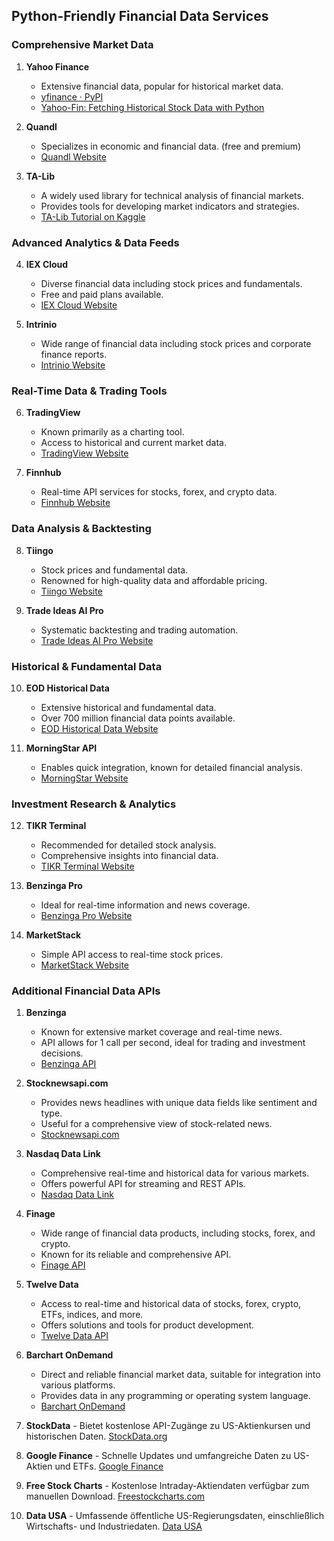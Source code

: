 ## Python-Friendly Financial Data Services

### Comprehensive Market Data
1. **Yahoo Finance**
    - Extensive financial data, popular for historical market data.
    - [yfinance · PyPI](https://pypi.org/project/yfinance/)
    - [Yahoo-Fin: Fetching Historical Stock Data with Python](https://blog.finxter.com/yahoo-fin-fetching-historical-stock-data-with-pythons-yahoo-finance-api/)

2. **Quandl**
    - Specializes in economic and financial data. (free and premium)
    - [Quandl Website](https://www.quandl.com/)

3. **TA-Lib**
    - A widely used library for technical analysis of financial markets.
    - Provides tools for developing market indicators and strategies.
    - [TA-Lib Tutorial on Kaggle](https://www.kaggle.com/code/sndorburian/introduction-to-using-of-ta-lib)

### Advanced Analytics & Data Feeds
4. **IEX Cloud**
    - Diverse financial data including stock prices and fundamentals.
    - Free and paid plans available.
    - [IEX Cloud Website](https://iexcloud.io/)

5. **Intrinio**
    - Wide range of financial data including stock prices and corporate finance reports.
    - [Intrinio Website](https://intrinio.com/)

### Real-Time Data & Trading Tools
6. **TradingView**
    - Known primarily as a charting tool.
    - Access to historical and current market data.
    - [TradingView Website](https://www.tradingview.com/)

7. **Finnhub**
    - Real-time API services for stocks, forex, and crypto data.
    - [Finnhub Website](https://finnhub.io/)

### Data Analysis & Backtesting
8. **Tiingo**
    - Stock prices and fundamental data.
    - Renowned for high-quality data and affordable pricing.
    - [Tiingo Website](https://www.tiingo.com/)

9. **Trade Ideas AI Pro**
    - Systematic backtesting and trading automation.
    - [Trade Ideas AI Pro Website](https://www.trade-ideas.com/)

### Historical & Fundamental Data
10. **EOD Historical Data**
    - Extensive historical and fundamental data.
    - Over 700 million financial data points available.
    - [EOD Historical Data Website](https://eodhistoricaldata.com/)

11. **MorningStar API**
    - Enables quick integration, known for detailed financial analysis.
    - [MorningStar Website](https://www.morningstar.com/)

### Investment Research & Analytics
12. **TIKR Terminal**
    - Recommended for detailed stock analysis.
    - Comprehensive insights into financial data.
    - [TIKR Terminal Website](https://www.tikr.com/)

13. **Benzinga Pro**
    - Ideal for real-time information and news coverage.
    - [Benzinga Pro Website](https://pro.benzinga.com/)

14. **MarketStack**
    - Simple API access to real-time stock prices.
    - [MarketStack Website](https://marketstack.com/)

### Additional Financial Data APIs
1. **Benzinga**
    - Known for extensive market coverage and real-time news.
    - API allows for 1 call per second, ideal for trading and investment decisions.
    - [Benzinga API](https://cloud.benzinga.com/)

2. **Stocknewsapi.com**
    - Provides news headlines with unique data fields like sentiment and type.
    - Useful for a comprehensive view of stock-related news.
    - [Stocknewsapi.com](https://www.stocknewsapi.com/)

3. **Nasdaq Data Link**
    - Comprehensive real-time and historical data for various markets.
    - Offers powerful API for streaming and REST APIs.
    - [Nasdaq Data Link](https://data.nasdaq.com/)

4. **Finage**
    - Wide range of financial data products, including stocks, forex, and crypto.
    - Known for its reliable and comprehensive API.
    - [Finage API](https://finage.co.uk/)

5. **Twelve Data**
    - Access to real-time and historical data of stocks, forex, crypto, ETFs, indices, and more.
    - Offers solutions and tools for product development.
    - [Twelve Data API](https://twelvedata.com/)

6. **Barchart OnDemand**
    - Direct and reliable financial market data, suitable for integration into various platforms.
    - Provides data in any programming or operating system language.
    - [Barchart OnDemand](https://www.barchart.com/ondemand)


1. **StockData** - Bietet kostenlose API-Zugänge zu US-Aktienkursen und historischen Daten. [StockData.org](https://www.stockdata.org/)

2. **Google Finance** - Schnelle Updates und umfangreiche Daten zu US-Aktien und ETFs. [Google Finance](https://www.google.com/finance/)

4. **Free Stock Charts** - Kostenlose Intraday-Aktiendaten verfügbar zum manuellen Download. [Freestockcharts.com](https://www.freestockcharts.com/)

5. **Data USA** - Umfassende öffentliche US-Regierungsdaten, einschließlich Wirtschafts- und Industriedaten. [Data USA](https://datausa.io/)
